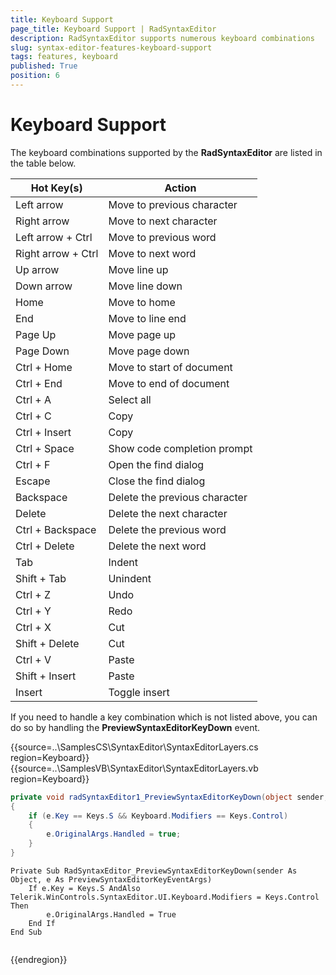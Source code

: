 ```yaml
---
title: Keyboard Support
page_title: Keyboard Support | RadSyntaxEditor
description: RadSyntaxEditor supports numerous keyboard combinations 
slug: syntax-editor-features-keyboard-support
tags: features, keyboard
published: True
position: 6
---
```


# Keyboard Support

The keyboard combinations supported by the **RadSyntaxEditor** are listed in the table below.

|Hot Key(s)|Action|
|---|---|
|Left arrow|Move to previous character|
|Right arrow|Move to next character|
|Left arrow + Ctrl|Move to previous word|
|Right arrow + Ctrl|Move to next word|
|Up arrow|Move line up|
|Down arrow|Move line down|
|Home|Move to home|
|End|Move to line end|
|Page Up| Move page up|
|Page Down| Move page down|
|Ctrl + Home|Move to start of document|
|Ctrl + End|Move to end of document|
|Ctrl + A|Select all|
|Ctrl + C|Copy|
|Ctrl + Insert|Copy|
|Ctrl + Space|Show code completion prompt|
|Ctrl + F|Open the find dialog|
|Escape|Close the find dialog|
|Backspace|Delete the previous character|
|Delete|Delete the next character|
|Ctrl + Backspace|Delete the previous word|
|Ctrl + Delete|Delete the next word|
|Tab|Indent|
|Shift + Tab|Unindent|
|Ctrl + Z|Undo|
|Ctrl + Y|Redo|
|Ctrl + X|Cut|
|Shift + Delete|Cut|
|Ctrl + V|Paste|
|Shift + Insert|Paste|
|Insert|Toggle insert|

If you need to handle a key combination which is not listed above, you can do so by handling the **PreviewSyntaxEditorKeyDown** event.


{{source=..\SamplesCS\SyntaxEditor\SyntaxEditorLayers.cs region=Keyboard}}
{{source=..\SamplesVB\SyntaxEditor\SyntaxEditorLayers.vb region=Keyboard}}

````C#
private void radSyntaxEditor1_PreviewSyntaxEditorKeyDown(object sender, PreviewSyntaxEditorKeyEventArgs e)
{
    if (e.Key == Keys.S && Keyboard.Modifiers == Keys.Control)
    {
        e.OriginalArgs.Handled = true;
    }
}     

````
````VB.NET
Private Sub RadSyntaxEditor_PreviewSyntaxEditorKeyDown(sender As Object, e As PreviewSyntaxEditorKeyEventArgs)
    If e.Key = Keys.S AndAlso Telerik.WinControls.SyntaxEditor.UI.Keyboard.Modifiers = Keys.Control Then
        e.OriginalArgs.Handled = True
    End If
End Sub


````

{{endregion}}

 